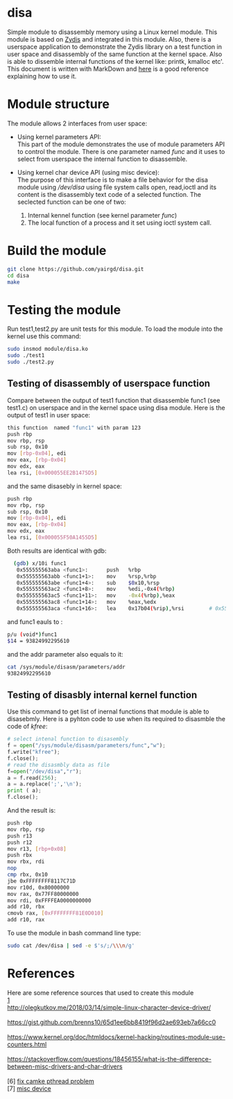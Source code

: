 # disa
Simple module to disassembly memory using a Linux kernel module. This module is based on [Zydis](https://github.com/zyantific/zydis) and integrated in this module. Also, there is a userspace application to demonstrate the Zydis library on a test function in user space and disassembly of the same function at the kernel space. Also is able to dissemble internal functions of the kernel like: printk, kmalloc etc'. This document is written with MarkDown and [here](https://daringfireball.net/projects/markdown/basics) is a good reference explaining how to use it.

# Module structure
The module allows 2 interfaces from user space: 
* Using kernel parameters API:</br>
    This part of the module demonstrates the use of module parameters API to control the module. There is one parameter named *func* and it uses to select from userspace the internal function to disassemble. 

* Using kernel char device API (using misc device):</br>
    The purpose of this interface is to make a file behavior for the disa module using */dev/disa* using file system calls open, read,ioctl and its content is the disassembly text code of a selected function. The seclected function can be one of two:</br>
    1. Internal kennel function (see kernel parameter *func*)  </br>
    2. The local function of a process and it set using ioctl system call.
    


# Build the module
```bash
git clone https://github.com/yairgd/disa.git
cd disa
make 
```

# Testing the module
Run test1,test2.py are unit tests for this module. To load the module into the kernel use this command:
```bash
sudo insmod module/disa.ko
sudo ./test1
sudo ./test2.py
```

## Testing of disassembly of userspace function
Compare between the output of test1 function that disassemble func1 (see test1.c) on userspace and in the kernel space using disa module. Here is the output of test1 in user space:
```bash
this function  named "func1" with param 123
push rbp
mov rbp, rsp
sub rsp, 0x10
mov [rbp-0x04], edi
mov eax, [rbp-0x04]
mov edx, eax
lea rsi, [0x000055EE2B1475D5]
```
and the same disasebly in kernel space:
```bash
push rbp
mov rbp, rsp
sub rsp, 0x10
mov [rbp-0x04], edi
mov eax, [rbp-0x04]
mov edx, eax
lea rsi, [0x000055F50A1455D5]
```
Both results are identical with gdb:
```bash
  (gdb) x/10i func1
   0x555555563aba <func1>:  	push   %rbp
   0x555555563abb <func1+1>:    mov    %rsp,%rbp
   0x555555563abe <func1+4>:    sub    $0x10,%rsp
   0x555555563ac2 <func1+8>:    mov    %edi,-0x4(%rbp)
   0x555555563ac5 <func1+11>:   mov    -0x4(%rbp),%eax
   0x555555563ac8 <func1+14>:   mov    %eax,%edx
   0x555555563aca <func1+16>:   lea    0x17b04(%rip),%rsi        # 0x55555557b5d5 <__FUNCTION__.3489>  
```
and func1 eauls to :
```bash
p/u (void*)func1
$14 = 93824992295610
```
and the addr parameter also equals to it:
```bash
cat /sys/module/disasm/parameters/addr 
93824992295610
```
## Testing of disasbly internal kernel function
Use this command to get list of inernal functions that module is able to disasebmly. Here is a pyhton code to use when its required to disasmble the code of *kfree*:
```python
# select intenal function to disasembly  
f = open("/sys/module/disasm/parameters/func","w");
f.write("kfree");
f.close();
# read the disasmbly data as file
f=open("/dev/disa","r");
a = f.read(256);
a = a.replace(';','\n');
print ( a);
f.close();
```
And the result is:
```bash
push rbp
mov rbp, rsp
push r13
push r12
mov r13, [rbp+0x08]
push rbx
mov rbx, rdi
nop
cmp rbx, 0x10
jbe 0xFFFFFFFF8117C71D
mov r10d, 0x80000000
mov rax, 0x77FF80000000
mov rdi, 0xFFFFEA0000000000
add r10, rbx
cmovb rax, [0xFFFFFFFF81E0D010]
add r10, rax
```
To use the module in bash command line type:
```bash
sudo cat /dev/disa | sed -e $'s/;/\\\n/g'
```

# References
Here are some reference sources that used to create this module</br>
[1](http://www.embeddedlinux.org.cn/essentiallinuxdevicedrivers/final/ch05lev1sec7.html</br>)  
http://olegkutkov.me/2018/03/14/simple-linux-character-device-driver/</br>  
https://gist.github.com/brenns10/65d1ee6bb8419f96d2ae693eb7a66cc0</br>  
https://www.kernel.org/doc/htmldocs/kernel-hacking/routines-module-use-counters.html</br>  
https://stackoverflow.com/questions/18456155/what-is-the-difference-between-misc-drivers-and-char-drivers</br>  
[6] [fix camke pthread problem](https://github.com/alicevision/geogram/issues/2)  
[7] [misc device](https://www.linux.it/~rubini/docs/misc/misc.html)
